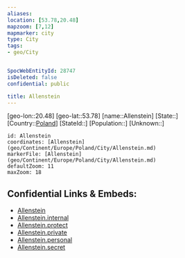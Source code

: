```yaml
---
aliases: 
location: [53.78,20.48]
mapzoom: [7,12] 
mapmarker: city 
type: City
tags:
- geo/City


SpocWebEntityId: 28747
isDeleted: false
confidential: public

title: Allenstein
---
```

[geo-lon::20.48]
[geo-lat::53.78]
[name::Allenstein]
[State::]
[Country::[Poland](geo/Continent/Europe/Poland.md)]
[StateId::]
[Population::]
[Unknown::]


```leaflet
id: Allenstein
coordinates: [Allenstein](geo/Continent/Europe/Poland/City/Allenstein.md)
markerFile: [Allenstein](geo/Continent/Europe/Poland/City/Allenstein.md)
defaultZoom: 11 
maxZoom: 18
```


## Confidential Links & Embeds: 
- [Allenstein](../../../../../../_public/geo/Continent/Europe/Poland/City/Allenstein.md) 
- [Allenstein.internal](../../../../../../_internal/geo/Continent/Europe/Poland/City/Allenstein.internal.md) 
- [Allenstein.protect](../../../../../../_protect/geo/Continent/Europe/Poland/City/Allenstein.protect.md) 
- [Allenstein.private](../../../../../../_private/geo/Continent/Europe/Poland/City/Allenstein.private.md) 
- [Allenstein.personal](../../../../../../_personal/geo/Continent/Europe/Poland/City/Allenstein.personal.md) 
- [Allenstein.secret](../../../../../../_secret/geo/Continent/Europe/Poland/City/Allenstein.secret.md) 
